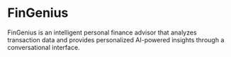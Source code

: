 # FinGenius
FinGenius is an intelligent personal finance advisor that analyzes transaction data and provides personalized AI-powered insights through a conversational interface.
